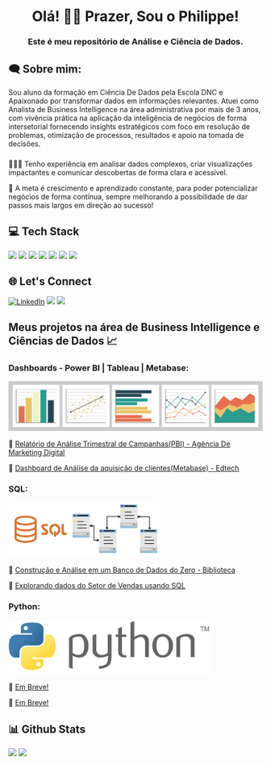 <h1 align="center">Olá! 👋😄 Prazer, Sou o Philippe! </h1>
<h3 align="center">Este é meu repositório de Análise e Ciência de Dados.</h3>

<h2 align="left">🗨 Sobre mim:</h2>
Sou aluno da formação em Ciência De Dados pela Escola DNC e Apaixonado por transformar dados em informações relevantes.
Atuei como Analista de Business Intelligence na área administrativa por mais de 3 anos, com vivência prática na aplicação da inteligência de negócios de forma intersetorial fornecendo insights estratégicos com foco em resolução de problemas, otimização de processos, resultados e apoio na tomada de decisões. 

###
👨🏻‍💻 Tenho experiência em analisar dados complexos, criar visualizações impactantes e comunicar descobertas de forma clara e acessível.

🚀 A meta é crescimento e aprendizado constante, para poder potencializar negócios de forma contínua, sempre melhorando a possibilidade de dar passos mais largos em direção ao sucesso!

<h2 align="left">💻 Tech Stack</h2>
<div <br>          
<img src="https://img.shields.io/badge/Microsoft_SQL_Server-CC2927?style=for-the-badge&logo=microsoft-sql-server&logoColor=white">
<img src="https://img.shields.io/badge/MongoDB-4EA94B?style=for-the-badge&logo=mongodb&logoColor=white">
<img src="https://img.shields.io/badge/Python-4695dd?style=for-the-badge&logo=python&logoColor=FFD43B">
<img src="https://img.shields.io/badge/PowerBI-F2C811?style=for-the-badge&logo=Power%20BI&logoColor=white">
<img src="https://img.shields.io/badge/Tableau-E97627?style=for-the-badge&logo=Tableau&logoColor=white">
<img src="https://img.shields.io/badge/Microsoft_Office-D83B01?style=for-the-badge&logo=microsoft-office&logoColor=white">
<img src="https://img.shields.io/badge/Metabase-509EE3?style=for-the-badge&logo=metabase&logoColor=fff">
</div>         

<h2 align="left">🌐 Let's Connect </h2>

[![LinkedIn](https://img.shields.io/badge/linkedin-0A66C2?style=for-the-badge&logo=linkedin&logoColor=white)](https://www.linkedin.com/in/philippeizidorio)
<a href = "mailto:euphilippeizidorio@gmail.com"><img src="https://img.shields.io/badge/Gmail-D14836?style=for-the-badge&logo=gmail&logoColor=white" target="_blank"></a>
<a href="https://api.whatsapp.com/send?l=pt_BR&phone=557998207392" target="_blank"><img src="https://img.shields.io/badge/WhatsApp-25D366?style=for-the-badge&logo=whatsapp&logoColor=white" target="_blank"></a>

## Meus projetos na área de Business Intelligence e Ciências de Dados 📈

### Dashboards - Power BI | Tableau | Metabase:

 <left>
<img src="https://raw.githubusercontent.com/Campos-Silva/folha_inicial/main/dashboard.png" width="600"/>
</left>

:1st_place_medal: [Relatório de Análise Trimestral de Campanhas(PBI) - Agência De Marketing Digital](https://github.com/Philippeizidorio/AnaliseTRIM_AgenciaMKTDIGITAL)

:2nd_place_medal: [Dashboard de Análise da aquisição de clientes(Metabase) - Edtech](https://github.com/seunome/enderecoprojeto)

### SQL:

<left>
<img src="https://raw.githubusercontent.com/Campos-Silva/folha_inicial/main/sql_1.png" width="300"/>
</left>

:1st_place_medal: [Construção e Análise em um Banco de Dados do Zero - Biblioteca](https://github.com/namehere/projetourl)

:2nd_place_medal: [Explorando dados do Setor de Vendas usando SQL](https://github.com/Campos-Silva/SQL_script_01_)

### Python:

<left>
<img src="https://raw.githubusercontent.com/Campos-Silva/folha_inicial/main/python.png" width="400"/>
</left>

:1st_place_medal: [Em Breve!](https://github.com/namehere/projetourlhere)

:2nd_place_medal: [Em Breve!](https://github.com/namehere/projetourlhere)


<h2 align="left">📊 Github Stats</h2> 

<div>
  <img height="180cm" src="https://github-readme-stats.vercel.app/api?username=philippeizidorio&show_icons=true&theme=holi"/>
  <img height="180cm" src="https://github-readme-stats.vercel.app/api/top-langs/?username=philippeizidorio&layout=compact&theme=holi"/>
</div>
